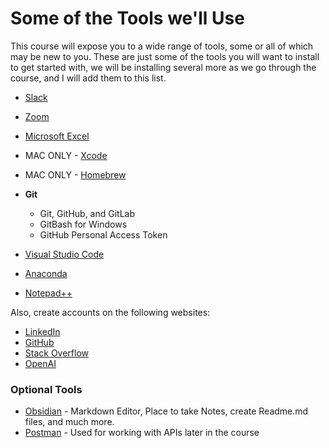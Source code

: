 # Some of the Tools we'll Use

This course will expose you to a wide range of tools, some or all of which may be new to you. These are just some of the tools you will want to install to get started with, we will be installing several more as we go through the course, and I will add them to this list.

* [Slack](https://slack.com/)
* [Zoom](https://zoom.us/)
* [Microsoft Excel](https://products.office.com/en-us/excel)

* MAC ONLY - [Xcode](https://developer.apple.com/xcode/)
* MAC ONLY - [Homebrew](https://brew.sh/)

* **Git**
  * Git, GitHub, and GitLab
  * GitBash for Windows
  * GitHub Personal Access Token
* [Visual Studio Code](https://code.visualstudio.com/docs/setup/setup-overview)
* [Anaconda](https://www.anaconda.com/products/individual)
* [Notepad++](https://notepad-plus-plus.org/downloads/)

Also, create accounts on the following websites:

* [LinkedIn](https://www.linkedin.com/)
* [GitHub](https://github.com/)
* [Stack Overflow](http://stackoverflow.com/)
* [OpenAI](https://openai.com/)

### Optional Tools
* [Obsidian](https://obsidian.md/) - Markdown Editor, Place to take Notes, create Readme.md files, and much more.
* [Postman](https://www.postman.com/downloads/) - Used for working with APIs later in the course
